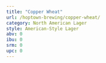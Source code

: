 ```yaml
---
title: "Copper Wheat"
url: /hoptown-brewing/copper-wheat/
category: North American Lager
style: American-Style Lager
abv: 0
ibu: 0
srm: 0
upc: 0
---
```


